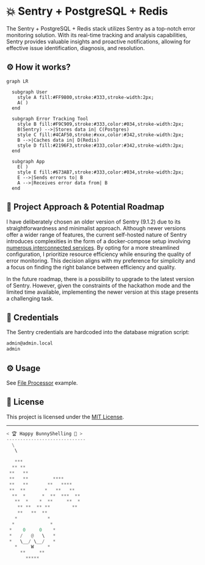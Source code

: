# 💥 Sentry + PostgreSQL + Redis

The Sentry + PostgreSQL + Redis stack utilizes Sentry as a top-notch error monitoring solution. With its real-time tracking and analysis capabilities, Sentry provides valuable insights and proactive notifications, allowing for effective issue identification, diagnosis, and resolution.

## ⚙️  How it works?

```mermaid
graph LR

  subgraph User
    style A fill:#FF9800,stroke:#333,stroke-width:2px;
    A( )
  end

  subgraph Error Tracking Tool
    style B fill:#F9C909,stroke:#333,color:#034,stroke-width:2px;
    B(Sentry) -->|Stores data in| C(Postgres)
    style C fill:#4CAF50,stroke:#xxx,color:#342,stroke-width:2px;
    B -->|Caches data in| D(Redis)
    style D fill:#2196F3,stroke:#333,color:#342,stroke-width:2px;
  end

  subgraph App
    E( )
    style E fill:#673AB7,stroke:#333,color:#034,stroke-width:2px;
    E -->|Sends errors to| B
    A -->|Receives error data from| B
  end
```

## 🚀 Project Approach & Potential Roadmap
I have deliberately chosen an older version of Sentry (9.1.2) due to its straightforwardness and minimalist approach. Although newer versions offer a wider range of features, the current self-hosted nature of Sentry introduces complexities in the form of a docker-compose setup involving [numerous interconnected services](https://github.com/getsentry/self-hosted/blob/master/docker-compose.yml). By opting for a more streamlined configuration, I prioritize resource efficiency while ensuring the quality of error monitoring. This decision aligns with my preference for simplicity and a focus on finding the right balance between efficiency and quality.

In the future roadmap, there is a possibility to upgrade to the latest version of Sentry. However, given the constraints of the hackathon mode and the limited time available, implementing the newer version at this stage presents a challenging task.

## 🔐 Credentials
The Sentry credentials are hardcoded into the database migration script:
```bash
admin@admin.local
admin
```

## ⚙️  Usage
See [File Processor](../../../examples/file_processor/) example.

## 📄 License
This project is licensed under the [MIT License](../../../LICENSE).

---

```python
< 🏆 Happy BunnyShelling 🚀 >
-----------------------------
  \
   \   

   ***       
  ** **
 **   **
 **   **         **** 
 **   **       **   ****
 **  **       *   **   **
  **  *      *  **  ***  **
   **  *    *  **     **  *
    ** **  ** **        **
    **   **  **
   *           *
  *             *
 *    0     0    *
 *   /   @   \   *
 *   \__/ \__/   *
   *     W     *
     **     **   
       *****
```
